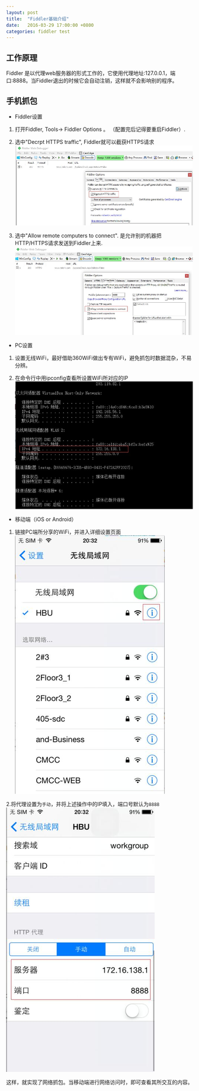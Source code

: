 ```yaml
---
layout: post
title:  "Fiddler基础介绍"
date:   2016-03-29 17:00:00 +0800
categories: fiddler test
---
```


## 工作原理
  Fiddler 是以代理web服务器的形式工作的，它使用代理地址:127.0.0.1，端口:8888。当Fiddler退出的时候它会自动注销，这样就不会影响别的程序。


## 手机抓包

* Fiddler设置

1. 打开Fiddler,     Tools-> Fiddler Options 。  （配置完后记得要重启Fiddler）.

2. 选中"Decrpt HTTPS traffic",    Fiddler就可以截获HTTPS请求
![HTTPS](../static/images/20160329/20160329_fiddler_setting_https.jpg)
3. 选中"Allow remote computers to connect".  是允许别的机器把HTTP/HTTPS请求发送到Fiddler上来.
![HTTPS](../static/images/20160329/20160329_fiddler_setting_connections.jpg)

* PC设置

1. 设置无线WiFi，最好借助360WiFi做出专有WiFi，避免抓包时数据混杂，不易分辨。

2. 在命令行中用ipconfig查看所设置WiFi所对应的IP
![HTTPS](../static/images/20160329/20160329_fiddler_wifi.jpg)

* 移动端（iOS or Android）

1. 链接PC端所分享的WiFi，并进入详细设置页面
![HTTPS](../static/images/20160329/20160329_fiddler_phone_setting.jpg)

2.将代理设置为`手动`，并将上述操作中的IP填入，端口号默认为`8888`
![HTTPS](../static/images/20160329/20160329_fiddler_phone_agent.jpg)

这样，就实现了网络抓包。当移动端进行网络访问时，即可查看其所交互的内容。